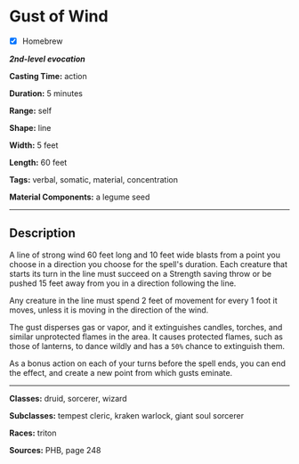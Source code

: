 # Gust of Wind

- [x] Homebrew

***2nd-level evocation***

**Casting Time:** action

**Duration:** 5 minutes

**Range:** self

**Shape:** line

**Width:** 5 feet

**Length:** 60 feet

**Tags:** verbal, somatic, material, concentration

**Material Components:** a legume seed

---

## Description
A line of strong wind 60 feet long and 10 feet wide blasts from a point you choose in a direction you choose for the spell's duration. Each creature that starts its turn in the line must succeed on a Strength saving throw or be pushed 15 feet away from you in a direction following the line.

Any creature in the line must spend 2 feet of movement for every 1 foot it moves, unless it is moving in the direction of the wind.

The gust disperses gas or vapor, and it extinguishes candles, torches, and similar unprotected flames in the area. It causes protected flames, such as those of lanterns, to dance wildly and has a `50%` chance to extinguish them.

As a bonus action on each of your turns before the spell ends, you can end the effect, and create a new point from which gusts eminate.

---

**Classes:** druid, sorcerer, wizard

**Subclasses:** tempest cleric, kraken warlock, giant soul sorcerer

**Races:** triton

**Sources:** PHB, page 248
